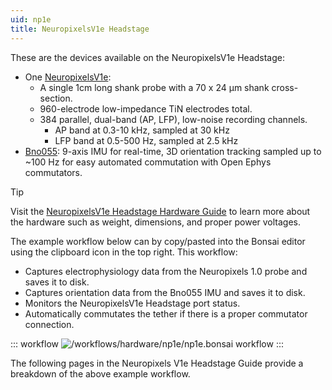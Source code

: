 ```yaml
---
uid: np1e
title: NeuropixelsV1e Headstage
---
```


These are the devices available on the NeuropixelsV1e Headstage:

- One [NeuropixelsV1e](xref:np1e_np1):
    - A single 1cm long shank probe with a 70 x 24 µm shank cross-section.
    - 960-electrode low-impedance TiN electrodes total.
    - 384 parallel, dual-band (AP, LFP), low-noise recording channels.
        - AP band at 0.3-10 kHz, sampled at 30 kHz
        - LFP band at 0.5-500 Hz, sampled at 2.5 kHz
- [Bno055](xref:np1e_bno055): 9-axis IMU for real-time, 3D orientation tracking sampled up to ~100 Hz for easy automated commutation with Open Ephys commutators.

> [!TIP]
> Visit the [NeuropixelsV1e Headstage Hardware Guide](https://open-ephys.github.io/onix-docs/Hardware%20Guide/Headstages/headstage-neuropix-1e.html) to learn more about the hardware such as weight, dimensions, and proper power voltages.

The example workflow below can by copy/pasted into the Bonsai editor using the clipboard icon in the top right. This workflow:
- Captures electrophysiology data from the Neuropixels 1.0 probe and saves it to disk.
- Captures orientation data from the Bno055 IMU and saves it to disk.
- Monitors the NeuropixelsV1e Headstage port status.
- Automatically commutates the tether if there is a proper commutator connection. 

::: workflow
![/workflows/hardware/np1e/np1e.bonsai workflow](../../../workflows/hardware/np1e/np1e.bonsai)
:::

The following pages in the Neuropixels V1e Headstage Guide provide a breakdown of the above example workflow.
